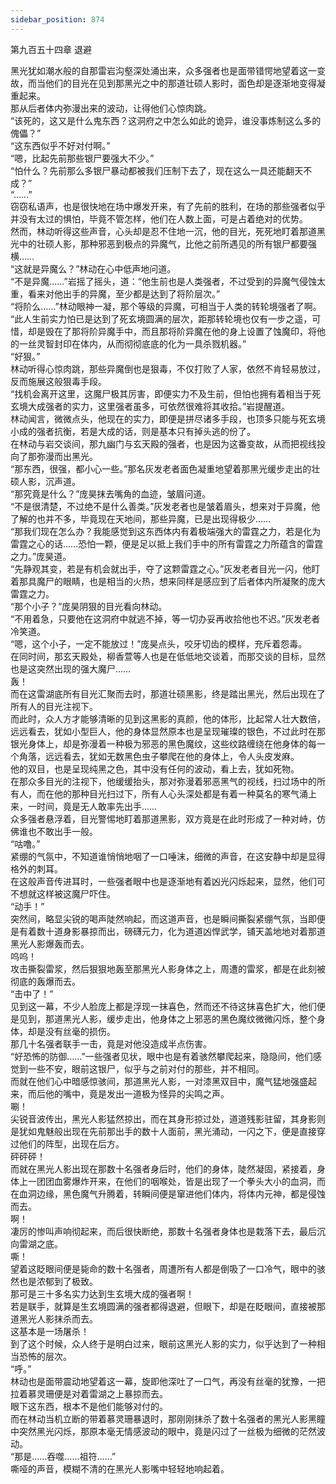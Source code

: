 ```yaml
---
sidebar_position: 874
---
```

 第九百五十四章 退避


黑光犹如潮水般的自那雷岩沟壑深处涌出来，众多强者也是面带错愕地望着这一变故，而当他们的目光在见到那黑光之中的那道壮硕人影时，面色却是逐渐地变得凝重起来。  
那从后者体内弥漫出来的波动，让得他们心惊肉跳。  
“该死的，这又是什么鬼东西？这洞府之中怎么如此的诡异，谁没事炼制这么多的傀儡？”  
“这东西似乎不好对付啊。”  
“嗯，比起先前那些银尸要强大不少。”  
“怕什么？先前那么多银尸暴动都被我们压制下去了，现在这么一具还能翻天不成？”  
“……”  
窃窃私语声，也是很快地在场中爆发开来，有了先前的胜利，在场的那些强者似乎并没有太过的惧怕，毕竟不管怎样，他们在人数上面，可是占着绝对的优势。  
然而，林动听得这些声音，心头却是忍不住地一沉，他的目光，死死地盯着那道黑光中的壮硕人影，那种邪恶到极点的异魔气，比他之前所遇见的所有银尸都要强横……  
“这就是异魔么？”林动在心中低声地问道。  
“不是异魔……”岩摇了摇头，道：“他生前也是人类强者，不过受到的异魔气侵蚀太重，看来对他出手的异魔，至少都是达到了将阶层次。”  
“将阶么……”林动眼神一凝，那个等级的异魔，可相当于人类的转轮境强者了啊。  
“此人生前实力怕已是达到了死玄境圆满的层次，距那转轮境也仅有一步之遥，可惜，却是毁在了那将阶异魔手中，而且那将阶异魔在他的身上设置了蚀魔印，将他的一丝灵智封印在体内，从而彻彻底底的化为一具杀戮机器。”  
“好狠。”  
林动听得心惊肉跳，那些异魔倒也是狠毒，不仅打败了人家，依然不肯轻易放过，反而施展这般狠毒手段。  
“找机会离开这里，这魔尸极其厉害，即便实力不及生前，但怕也拥有着相当于死玄境大成强者的实力，这里强者虽多，可依然很难将其收拾。”岩提醒道。  
林动闻言，微微点头，他现在的实力，即便是拼尽诸多手段，也顶多只能与死玄境小成的强者抗衡，若是大成的话，则是基本只有掉头逃的份了。  
在林动与岩交谈间，那九幽门与玄天殿的强者，也是因为这番变故，从而把视线投向了那弥漫而出黑光。  
“那东西，很强，都小心一些。”那名灰发老者面色凝重地望着那黑光缓步走出的壮硕人影，沉声道。  
“那究竟是什么？”庞昊抹去嘴角的血迹，皱眉问道。  
“不是很清楚，不过绝不是什么善类。”灰发老者也是皱着眉头，想来对于异魔，他了解的也并不多，毕竟现在天地间，那些异魔，已是出现得极少……  
“那我们现在怎么办？我能感觉到这东西体内有着极端强大的雷霆之力，若是化为雷霆之心的话……恐怕一颗，便是足以抵上我们手中的所有雷霆之力所蕴含的雷霆之力。”庞昊道。  
“先静观其变，若是有机会就出手，夺了这颗雷霆之心。”灰发老者目光一闪，他盯着那具魔尸的眼睛，也是相当的火热，想来同样是感应到了后者体内所凝聚的庞大雷霆之力。  
“那个小子？”庞昊阴狠的目光看向林动。  
“不用着急，只要他在这洞府中就逃不掉，等一切办妥再收拾他也不迟。”灰发老者冷笑道。  
“嗯，这个小子，一定不能放过！”庞昊点头，咬牙切齿的模样，充斥着怨毒。  
在同时间，那玄天殿处，柳香萱等人也是在低低地交谈着，而那交谈的目标，显然也是这突然出现的强大魔尸……  
轰！  
而在这雷湖底所有目光汇聚而去时，那道壮硕黑影，终是踏出黑光，然后出现在了所有人的目光注视下。  
而此时，众人方才能够清晰的见到这黑影的真颜，他的体形，比起常人壮大数倍，远远看去，犹如小型巨人，他的身体显然原本也是呈现璀璨的银色，不过此时在那银光身体上，却是弥漫着一种极为邪恶的黑色魔纹，这些纹路缠绕在他身体的每一个角落，远远看去，犹如无数黑色虫子攀爬在他的身体上，令人头皮发麻。  
他的双目，也是呈现纯黑之色，其中没有任何的波动，看上去，犹如死物。  
在那众多目光的注视下，他缓缓抬头，那对弥漫着邪恶黑气的视线，扫过场中的所有人，而在他的那种目光扫过下，所有人心头深处都是有着一种莫名的寒气涌上来，一时间，竟是无人敢率先出手……  
众多强者悬浮着，目光警惕地盯着那道黑影，双方竟是在此时形成了一种对峙，仿佛谁也不敢出手一般。  
“咕噜。”  
紧绷的气氛中，不知道谁悄悄地咽了一口唾沫，细微的声音，在这安静中却是显得格外的刺耳。  
在这般声音传进耳时，一些强者眼中也是逐渐地有着凶光闪烁起来，显然，他们可不想就这样被这魔尸吓住。  
“动手！”  
突然间，略显尖锐的喝声陡然响起，而这道声音，也是瞬间撕裂紧绷气氛，当即便是有着数十道身影暴掠而出，磅礴元力，化为道道凶悍武学，铺天盖地地对着那道黑光人影爆轰而去。  
呜呜！  
攻击撕裂雷浆，然后狠狠地轰至那黑光人影身体之上，周遭的雷浆，都是在此刻被彻底的轰爆而去。  
“击中了！”  
见到这一幕，不少人脸庞上都是浮现一抹喜色，然而还不待这抹喜色扩大，他们便是见到，那道黑光人影，缓步走出，他身体之上邪恶的黑色魔纹微微闪烁，整个身体，却是没有丝毫的损伤。  
那几十名强者联手一击，竟是对他没造成半点伤害。  
“好恐怖的防御……”一些强者见状，眼中也是有着骇然攀爬起来，隐隐间，他们感觉到一些不安，眼前这银尸，似乎与之前对付的那些，并不相同。  
而就在他们心中暗感惊骇间，那道黑光人影，一对漆黑双目中，魔气猛地强盛起来，而后他的嘴中，竟是发出一道极为怪异的尖鸣之声。  
唰！  
尖锐音波传出，黑光人影猛然掠出，而在其身形掠过处，道道残影驻留，其身影则是犹如鬼魅般出现在先前那出手的数十人面前，黑光涌动，一闪之下，便是直接穿过他们的阵型，出现在后方。  
砰砰砰！  
而就在黑光人影出现在那数十名强者身后时，他们的身体，陡然凝固，紧接着，身体上一团团血雾爆炸开来，在他们的咽喉处，皆是出现了一个拳头大小的血洞，而在血洞边缘，黑色魔气升腾着，转瞬间便是窜进他们体内，将体内元神，都是侵蚀而去。  
啊！  
凄厉的惨叫声响彻起来，而后很快断绝，那数十名强者身体也是栽落下去，最后沉向雷湖之底。  
嘶！  
望着这眨眼间便是毙命的数十名强者，周遭所有人都是倒吸了一口冷气，眼中的骇然也是浓郁到了极致。  
那可是三十多名实力达到生玄境大成的强者啊！  
若是联手，就算是生玄境圆满的强者都得退避，但眼下，却是在眨眼间，直接被那道黑光人影抹杀而去。  
这基本是一场屠杀！  
到了这个时候，众人终于是明白过来，眼前这黑光人影的实力，似乎达到了一种相当恐怖的层次。  
“呼。”  
林动也是面带震动地望着这一幕，旋即他深吐了一口气，再没有丝毫的犹豫，一把拉着慕灵珊便是对着雷湖之上暴掠而去。  
眼下这东西，根本不是他们能够对付的。  
而在林动当机立断的带着慕灵珊暴退时，那刚刚抹杀了数十名强者的黑光人影黑瞳中突然黑光闪烁，那原本毫无情感波动的眼中，竟是闪过了一丝极为细微的茫然波动。  
“那是……吞噬……祖符……”  
嘶哑的声音，模糊不清的在黑光人影嘴中轻轻地响起着。  
  
  
